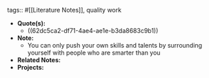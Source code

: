 tags:: #[[Literature Notes]], quality work

- **Quote(s):**
	- ((62dc5ca2-df71-4ae4-ae1e-b3da8683c9b1))
- **Note:**
	- You can only push your own skills and talents by surrounding yourself with people who are smarter than you
- **Related Notes:**
- **Projects:**